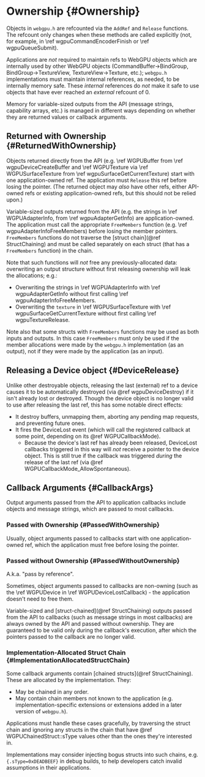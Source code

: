# Ownership {#Ownership}

Objects in `webgpu.h` are refcounted via the `AddRef` and `Release` functions.
The refcount only changes when these methods are called explicitly (not, for example, in \ref wgpuCommandEncoderFinish or \ref wgpuQueueSubmit).

Applications are *not* required to maintain refs to WebGPU objects which are internally used by other WebGPU objects (CommandBuffer→BindGroup, BindGroup→TextureView, TextureView→Texture, etc.); `webgpu.h` implementations must maintain internal references, as needed, to be internally memory safe. These *internal* references do *not* make it safe to use objects that have ever reached an *external* refcount of 0.

Memory for variable-sized outputs from the API (message strings, capability arrays, etc.) is managed in different ways depending on whether they are returned values or callback arguments.

## Returned with Ownership {#ReturnedWithOwnership}

Objects returned directly from the API (e.g. \ref WGPUBuffer from \ref wgpuDeviceCreateBuffer and \ref WGPUTexture via \ref WGPUSurfaceTexture from \ref wgpuSurfaceGetCurrentTexture) start with one application-owned ref.
The application must `Release` this ref before losing the pointer.
(The returned object may _also_ have other refs, either API-owned refs or existing application-owned refs, but this should not be relied upon.)

Variable-sized outputs returned from the API (e.g. the strings in \ref WGPUAdapterInfo, from \ref wgpuAdapterGetInfo) are application-owned.
The application must call the appropriate `FreeMembers` function (e.g. \ref wgpuAdapterInfoFreeMembers) before losing the member pointers.
`FreeMembers` functions do not traverse the [struct chain](@ref StructChaining) and must be called separately on each struct (that has a `FreeMembers` function) in the chain.

Note that such functions will *not* free any previously-allocated data: overwriting an output structure without first releasing ownership will leak the allocations; e.g.:

- Overwriting the strings in \ref WGPUAdapterInfo with \ref wgpuAdapterGetInfo without first calling \ref wgpuAdapterInfoFreeMembers.
- Overwriting the `texture` in \ref WGPUSurfaceTexture with \ref wgpuSurfaceGetCurrentTexture without first calling \ref wgpuTextureRelease.

Note also that some structs with `FreeMembers` functions may be used as both inputs and outputs. In this case `FreeMembers` must only be used if the member allocations were made by the `webgpu.h` implementation (as an output), not if they were made by the application (as an input).

## Releasing a Device object {#DeviceRelease}

Unlike other destroyable objects, releasing the last (external) ref to a device causes it to be automatically destroyed (via @ref wgpuDeviceDestroy) if it isn't already lost or destroyed. Though the device object is no longer valid to use after releasing the last ref, this has some notable direct effects:

- It destroy buffers, unmapping them, aborting any pending map requests, and preventing future ones.
- It fires the DeviceLost event (which will call the registered callback at some point, depending on its @ref WGPUCallbackMode).
    - Because the device's last ref has already been released, DeviceLost callbacks triggered in this way will *not* receive a pointer to the device object. This is still true if the callback was triggered *during* the release of the last ref (via @ref WGPUCallbackMode_AllowSpontaneous).

## Callback Arguments {#CallbackArgs}

Output arguments passed from the API to application callbacks include objects and message strings, which are passed to most callbacks.

### Passed with Ownership {#PassedWithOwnership}

Usually, object arguments passed to callbacks start with one application-owned ref, which the application must free before losing the pointer.

### Passed without Ownership {#PassedWithoutOwnership}

A.k.a. "pass by reference".

Sometimes, object arguments passed to callbacks are non-owning (such as the \ref WGPUDevice in \ref WGPUDeviceLostCallback) - the application doesn't need to free them.

Variable-sized and [struct-chained](@ref StructChaining) outputs passed from the API to callbacks (such as message strings in most callbacks) are always owned by the API and passed without ownership. They are guaranteed to be valid only during the callback's execution, after which the pointers passed to the callback are no longer valid.

### Implementation-Allocated Struct Chain {#ImplementationAllocatedStructChain}

Some callback arguments contain [chained structs](@ref StructChaining).
These are allocated by the implementation. They:

- May be chained in any order.
- May contain chain members not known to the application (e.g. implementation-specific extensions or extensions added in a later version of `webgpu.h`).

Applications must handle these cases gracefully, by traversing the struct chain and ignoring any structs in the chain that have @ref WGPUChainedStruct::sType values other than the ones they're interested in.

Implementations may consider injecting bogus structs into such chains, e.g. `{.sType=0xDEADBEEF}` in debug builds, to help developers catch invalid assumptions in their applications.
